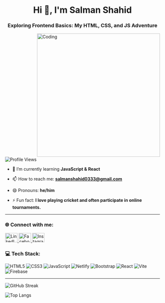 <h1 align="center">Hi 👋, I'm Salman Shahid</h1>
<h3 align="center">Exploring Frontend Basics: My HTML, CSS, and JS Adventure</h3>

<img align="right" alt="Coding" width="400" src="https://camo.githubusercontent.com/8c5cdf60e41ea1c81044856ea5d178045e851f0b7e6e7365276c5ee3814d82d9/68747470733a2f2f6d65646961312e67697068792e636f6d2f6d656469612f6a52663566736e38473659616f674157786e2f67697068792e6769663f6369643d373930623736313164663965396231626433356530313837646231366233303535356461656234356262313033383935267269643d67697068792e6769662663743d73">

<p align="left"> 
  <img src="https://komarev.com/ghpvc/?username=salmanshahid5&label=Profile%20views&color=0e75b6&style=flat" alt="Profile Views" /> 
</p>

- 🌱 I’m currently learning **JavaScript & React**

- 📫 How to reach me: **salmanshahid0333@gmail.com**

- 😄 Pronouns: **he/him**

- ⚡ Fun fact: **I love playing cricket and often participate in online tournaments.**

---

### 🌐 Connect with me:
<p align="left">
  <a href="https://linkedin.com/in/salman-shahid-907812296" target="_blank">
    <img src="https://raw.githubusercontent.com/rahuldkjain/github-profile-readme-generator/master/src/images/icons/Social/linked-in-alt.svg" alt="LinkedIn" height="30" width="40" />
  </a>
  <a href="https://fb.com/hunain.raza.3344" target="_blank">
    <img src="https://raw.githubusercontent.com/rahuldkjain/github-profile-readme-generator/master/src/images/icons/Social/facebook.svg" alt="Facebook" height="30" width="40" />
  </a>
  <a href="https://instagram.com/salman_._shahid" target="_blank">
    <img src="https://raw.githubusercontent.com/rahuldkjain/github-profile-readme-generator/master/src/images/icons/Social/instagram.svg" alt="Instagram" height="30" width="40" />
  </a>
</p>

### 💻 Tech Stack:
![HTML5](https://img.shields.io/badge/html5-%23E34F26.svg?style=for-the-badge&logo=html5&logoColor=white) 
![CSS3](https://img.shields.io/badge/css3-%231572B6.svg?style=for-the-badge&logo=css3&logoColor=white) 
![JavaScript](https://img.shields.io/badge/javascript-%23323330.svg?style=for-the-badge&logo=javascript&logoColor=%23F7DF1E) 
![Netlify](https://img.shields.io/badge/netlify-%23000000.svg?style=for-the-badge&logo=netlify&logoColor=#00C7B7) 
![Bootstrap](https://img.shields.io/badge/bootstrap-%238511FA.svg?style=for-the-badge&logo=bootstrap&logoColor=white) 
![React](https://img.shields.io/badge/react-%2320232a.svg?style=for-the-badge&logo=react&logoColor=%2361DAFB) 
![Vite](https://img.shields.io/badge/vite-%23646CFF.svg?style=for-the-badge&logo=vite&logoColor=white) 
![Firebase](https://img.shields.io/badge/firebase-a08021?style=for-the-badge&logo=firebase&logoColor=ffcd34)

---

![GitHub Streak](https://github-readme-streak-stats.herokuapp.com/?user=salmanshahid5&theme=dark&hide_border=false)<br/>

![Top Langs](https://github-readme-stats.vercel.app/api/top-langs/?username=salmanshahid5&theme=dark&hide_border=false&include_all_commits=false&count_private=false&layout=compact)
